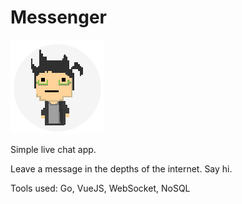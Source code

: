 # Messenger #

![alt text](https://github.com/hanyangtay/hanyang/raw/master/app/assets/images/personal/hy.png "Han Yang")

Simple live chat app. 

Leave a message in the depths of the internet. Say hi. 

Tools used: Go, VueJS, WebSocket, NoSQL